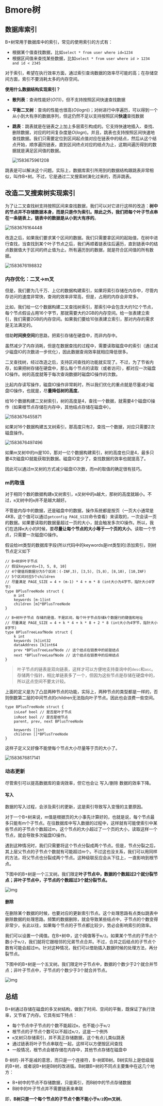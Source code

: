# Bmore树

## 数据库索引

B+树常用于数据库中的索引，常见的使用索引的方式有：

* 根据某个值查找数据，比如`select * from user where id=1234`
* 根据区间值来查找某些数据，比如`select * from user where id > 1234 and id < 2345`

对于索引，希望在执行效率方面，通过索引查询数据的效率尽可能的高；在存储空间方面，索引不要消耗太多的内存空间。

**使用什么数据结构实现索引？**

* **散列表**：查询性能好($O(1)$)，但不支持按照区间快速查找数据
* **平衡二叉树**：查询的性能也很高($O(logn)$)；对树进行中序遍历，可以得到一个从小到大有序的数据序列，但这仍然不足以支持按照区间**快速**查找数据
* **跳表**：跳表就是在链表之上加上多层索引构成的。它支持快速地插入、查找、删除数据，对应的时间复杂度是$O(logn)$。并且，跳表也支持按照区间快速地查找数据。我们只需要定位到区间起点值对应在链表中的结点，然后从这个结点开始，顺序遍历链表，直到区间终点对应的结点为止，这期间遍历得到的数据就是满足区间值的数据。

  ![1583675961208](bmore-shu.assets/1583675961208.png)

跳表是可以解决这个问题。实际上，数据库索引所用到的数据结构跟跳表非常相似，叫作B+树。不过，它是通过二叉搜索树演化过来的，而非跳表。

## 改造二叉搜索树实现索引

为了让二叉查找树支持按照区间来查找数据，我们可以对它进行这样的改造：**树中的节点并不存储数据本身，而是只是作为索引。**除此之外，我们**把每个叶子节点串在一条链表上，链表中的数据是从小到大有序的**。

![1583676164448](bmore-shu.assets/1583676164448.png)

改造之后，如果我们要求某个区间的数据。我们只需要拿区间的起始值，在树中进行查找，当查找到某个叶子节点之后，我们再顺着链表往后遍历，直到链表中的结点数据值大于区间的终止值为止。所有遍历到的数据，就是符合区间值的所有数据。

![1583676198832](bmore-shu.assets/1583676198832.png)

### 内存优化：二叉-&gt;m叉

但是，我们要为几千万、上亿的数据构建索引，如果将索引存储在内存中，尽管内存访问的速度非常快，查询的效率非常高，但是，占用的内存会非常多。

比如，我们给一亿个数据构建二叉查找树索引，那索引中会包含大约1亿个节点，每个节点假设占用16个字节，那就需要大约2GB的内存空间。给一张表建立索引，我们需要2GB的内存空间。如果我们要给10张表建立索引，那对内存的需求是无法满足的。

借助**时间换空间**的思路，把索引存储在硬盘中，而非内存中。

虽然减少了内存消耗，但是在数据查找的过程中，需要读取磁盘中的索引（通过减少磁盘IO的次数进一步优化），因此数据查询效率就相应降低很多。

二叉查找树，经过改造之后，支持区间查找的功能就实现了。不过，为了节省内存，如果把树存储在硬盘中，那么每个节点的读取（或者访问），都对应一次磁盘IO操作。树的高度就等于每次查询数据时磁盘IO操作的次数。

比起内存读写操作，磁盘IO操作非常耗时，所以我们优化的重点就是尽量减少磁盘IO操作，也就是，尽**量降低树的高度**。

给16个数据构建二叉树索引，树的高度是4，查找一个数据，就需要4个磁盘IO操作（如果根节点存储在内存中，其他结点存储在磁盘中）。

![1583676455871](bmore-shu.assets/1583676455871.png)

如果对16个数据构建五叉树索引，那高度只有2，查找一个数据，对应只需要2次磁盘操作。

![1583676497496](bmore-shu.assets/1583676497496.png)

如果m叉树中的m是100，那对一亿个数据构建索引，树的高度也只是4，最多只要4次磁盘IO就能获取到数据。磁盘IO变少了，查找数据的效率也就提高了。

因此可以通过m叉树的方式减少磁盘IO次数，而m的取值的确定很有技巧。

### m的取值

对于相同个数的数据构建`m`叉树索引，`m`叉树中的`m`越大，那树的高度就越小。不过，`m`叉树中的`m`并不是越大越好。

不管是内存中的数据，还是磁盘中的数据，操作系统都是按页（一页大小通常是4KB，这个值可以通过`getconfig PAGE_SIZE`命令查看）来读取的，一次会读一页的数据。如果要读取的数据量超过一页的大小，就会触发多次IO操作。所以，我们在选择`m`大小的时候，要**尽量让每个节点的大小等于一个页的大小**。读取一个节点，只需要一次磁盘IO操作。

假设给int类型的数据库字段(所以代码中的keywords是int类型的)添加索引，则树节点定义如下

```text
// B+树非叶子节点
// 假设keywords=[3, 5, 8, 10]
// 4个键值将数据分为5个区间：(-INF,3), [3,5), [5,8), [8,10), [10,INF) 
// 5个区间对应5个children
// 尽量满足 PAGE_SIZE = 4 + (m-1) * 4 + m * 8 (int大小为4字节，指针大小8字节)
type BPlusTreeNode struct {
    m int
    keywords [m-1]int
    children [m]*BPlusTreeNode
}

// B+树叶子节点 存储的是值，不是区间，每个叶子节点存储k个数据行的键值和地址
// 尽量满足 PAGE_SIZE = 4 + k * 4 + k * 8 + 2 * 8 (int大小为4字节，指针大小8字节)
type BPlusTreeLeafNode struct {
    k int
    keywords [k]int32
    dataAddress [k]int64
    prev *BPlusTreeLeafNode // 这个结点在链表中的前驱结点
    next *BPlusTreeLeafNode // 这个结点在链表中的后继结点
}
```

> 叶子节点的链表是双向链表，这样才可以方便地支持查询中的`desc`和`asc`。存储两个指针，相比单链表多了一个，但因为这些节点是存储在硬盘中的，所以这点空间不要太计较。

上面的定义是为了凸显两种节点的功能，实际上，两种节点的类型都是一样的，否则倒数第二层的中间节点的children无法指向叶子节点。因此也会浪费一些空间。

```text
type BPlusTreeNode struct {
    isLeaf bool // 是否是叶子节点
    isRoot bool // 是否是根节点
    parent, prev, next BPlusTreeNode

    keywords []int
    children []*BPlusTreeNode
}
```

这样子定义又好像不能使每个节点大小尽量等于页的大小了。

![1583676817141](bmore-shu.assets/1583676817141.png)

### 动态更新

尽管索引可以提高数据库的查询效率，但它也会让 写入/删除 数据的效率下降。

#### 写入

数据的写入过程，会涉及索引的更新，这是索引导致写入变慢的主要原因。

对于一个B+树来说，m值是根据页的大小事先计算好的，也就是说，每个节点最多只能有m个子节点。在往数据库中写入数据的过程中，这样就有可能使索引中某些节点的子节点个数超过m，这个节点的大小超过了一个页的大小，读取这样一个节点，就会导致多次磁盘IO操作。

遇到这种情况时，我们只需要将这个节点分裂成两个节点。但是，节点分裂之后，其上层父节点的子节点个数就有可能超过m个。不过这也没关系，我们可以用同样的方法，将父节点也分裂成两个节点。这种级联反应会从下往上，一直影响到根节点。

下图中的B+树是一个三叉树。我们限定**叶子节点中，数据的个数超过2个就分裂节点；非叶子节点中，子节点的个数超过3个就分裂节点。**

![img](bmore-shu.assets/1800bc80e1e05b32a042ff6873e6c2e0.jpg)

#### 删除

在删除某个数据的时候，也要对应的更新索引节点。这个处理思路有点类似跳表中删除数据的处理思路。频繁的数据删除，就会导致某些结点中，子节点的个数变得非常少，长此以往，如果每个节点的子节点都比较少，势必会影响索引的效率。

我们可以设置一个阈值。在B+树中，这个阈值等于`m/2`。如果某个节点的子节点个数小于`m/2`，我们就将它跟相邻的兄弟节点合并。不过，合并之后结点的子节点个数有可能会超过m。针对这种情况，我们可以借助插入数据时候的处理方法，再分裂节点。

下图中的B+树是一个五叉树。我们限定叶子节点中，数据的个数少于2个就合并节点；非叶子节点中，子节点的个数少于3个就合并节点。

![img](bmore-shu.assets/1730e34450dad29f062e76536622c918.jpg)

## 总结

B+树通过存储在磁盘的多叉树结构，做到了时间、空间的平衡，既保证了执行效率，又节省了内存。它具有如下特点：

* 每个节点中子节点的个数不能超过`m`，也不能小于`m/2`
* 根节点的子节点个数可以不超过`m/2`，这是一个例外
* `m`叉树只存储索引，并不真正存储数据，这个有点儿类似跳表
* 通过链表将叶子节点串联在一起，这样可以方便按区间查找
* 一般情况，根节点会被存储在内存中，其他节点存储在磁盘中

B-树的`-`并不是减的意思，而只是一个连接符，B-树即B树。B树实际上是低级版的B+树，或者说B+树是B树的改进版。B树跟B+树的不同点主要集中在这几个地方：

* B+树中的节点不存储数据，只是索引，而B树中的节点存储数据
* B树中的叶子节点并不需要链表来串联

即，**B树只是一个每个节点的子节点个数不能小于`m/2`的m叉树**。

